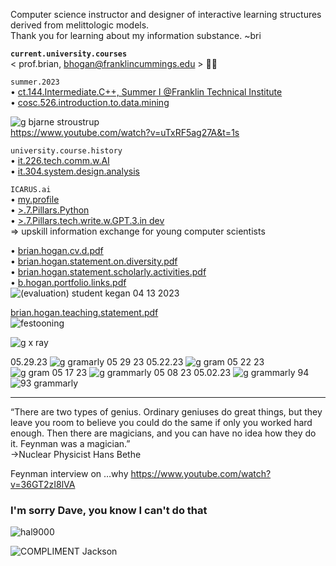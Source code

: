 Computer science instructor and designer of interactive learning structures derived from melittologic models.  
Thank you for learning about my information substance. ~bri  

**`current.university.courses`**  
< prof.brian, bhogan@franklincummings.edu > 🧑‍🚀  

`summer.2023`  
• [ct.144.Intermediate.C++, Summer I @Franklin Technical Institute](https://github.com/bbe2/professor/tree/ct.144.intermedat.C%2B%2B)   
• [cosc.526.introduction.to.data.mining](https://github.com/bbe2/professor/tree/cosc.526.intro.to.data.Mining.utk.edu)  

![g bjarne stroustrup](https://github.com/bbe2/professor/assets/59778456/8b4ddce9-6598-4f4a-b1d4-65291057900a)  
https://www.youtube.com/watch?v=uTxRF5ag27A&t=1s  

`university.course.history`  
• [it.226.tech.comm.w.AI](https://github.com/bbe2/professor/tree/it.226.technical.communication.w.ai)  
• [it.304.system.design.analysis](https://github.com/bbe2/IT.304.Fall.2022)  

`ICARUS.ai`  
• [my.profile](https://icarus-ai.enki.tech/teacher-profile/brian-hogan)  
• [>.7.Pillars.Python](https://github.com/bbe2/professor/tree/7.pillars.py)  
• [>.7.Pillars.tech.write.w.GPT.3.in dev](https://github.com/bbe2/professor/tree/7.pillars.py)  
=> upskill information exchange for young computer scientists  

• [brian.hogan.cv.d.pdf](https://github.com/bbe2/professor/files/11502827/brian.hogan.cv.d.pdf)  
• [brian.hogan.statement.on.diversity.pdf](https://github.com/bbe2/professor/files/11437285/brian.hogan.statement.on.diversity.pdf)  
• [brian.hogan.statement.scholarly.activities.pdf](https://github.com/bbe2/professor/files/11502613/brian.hogan.statement.scholarly.activities.pdf)  
• [b.hogan.portfolio.links.pdf](https://github.com/bbe2/professor/files/11502611/b.hogan.portfolio.links.pdf)  
![(evaluation) student kegan 04 13 2023](https://github.com/bbe2/professor/assets/59778456/356cefc6-475e-472f-8b75-e23c5b5b38b9)  

[brian.hogan.teaching.statement.pdf](https://github.com/bbe2/professor/files/11437287/brian.hogan.teaching.statement.pdf)  
![festooning](https://user-images.githubusercontent.com/59778456/235022589-fbb23ebb-d35f-4533-b767-491e1414c652.PNG)  

![g x ray](https://github.com/bbe2/professor/assets/59778456/9b14833f-938c-4dcb-90a2-48a4821dfd59)  

05.29.23
![g gramarly 05 29 23](https://github.com/bbe2/professor/assets/59778456/fda0f1d9-38f9-4eab-8c2d-f822bb721744)
05.22.23 ![g gram 05 22 23](https://github.com/bbe2/professor/assets/59778456/0becb7f8-1233-4133-b659-b55ca7e67208)
![g gram 05 17 23](https://github.com/bbe2/professor/assets/59778456/46f93955-8512-4340-b844-7114aba34dea)
![g grammarly 05 08 23](https://github.com/bbe2/professor/assets/59778456/4eeccd40-dc85-4b97-bf6a-b033047f8d39)
05.02.23
![g grammarly 94](https://user-images.githubusercontent.com/59778456/235565287-e355ca42-bb45-4417-a30f-dcee45f84bc5.jpg)
![93 grammarly](https://user-images.githubusercontent.com/59778456/225014381-d60a46db-2e43-4f31-a58e-6e238bf13e81.PNG)

----------- 
“There are two types of genius. Ordinary geniuses do great things, but they leave you room to believe you could do the same if only you worked hard enough.  Then there are magicians, and you can have no idea how they do it. Feynman was a magician.”  
->Nuclear Physicist Hans Bethe  

Feynman interview on …why  https://www.youtube.com/watch?v=36GT2zI8lVA   


### I'm sorry Dave, you know I can't do that 
![hal9000](https://user-images.githubusercontent.com/59778456/218209079-232d8f04-bb9a-4843-a6a1-d8cdf25a19fd.png)

![COMPLIMENT Jackson](https://github.com/bbe2/professor/assets/59778456/55b15676-2ea6-490f-9bc1-86e85acf230a)  
